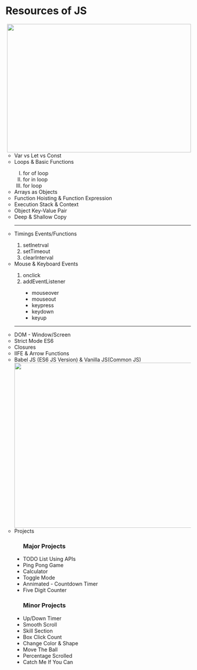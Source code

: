 <h1> Resources of JS</h1>
<img src="https://miro.medium.com/v2/resize:fit:960/1*-tOldEbfjijxn9VqZeULqg.gif" height="350" width="500" align="right">
<ul type="circle">
<li>Var vs Let vs Const</li>
<li>Loops & Basic Functions</li>
  <ol type="I">
    <li>for of loop </li>
    <li>for in loop </li>
    <li>for loop </li>
  </ol>  
<li>Arrays as Objects</li>
<li>Function Hoisting & Function Expression</li>
<li>Execution Stack & Context</li>
<li>Object Key-Value Pair</li>
<li>Deep & Shallow Copy</li>
  <hr>
  
<li> Timings Events/Functions</li>
   <ol type="1">
    <li>setInetrval</li>
    <li>setTimeout</li>
    <li>clearInterval</li>
   </ol>   
<li>Mouse & Keyboard Events</li>
  <ol type="1">
    <li>onclick</li>
    <li>addEventListener</li>
       <ul type="disc">
         <li>mouseover</li>
         <li>mouseout</li>
         <li>keypress</li>
         <li>keydown</li>
         <li>keyup</li>
       </ul>
  </ol>
<hr>

<li>DOM - Window/Screen</li>
<li>Strict Mode ES6</li>
<li>Closures</li>
<li>IIFE & Arrow Functions</li>
<li>Babel JS (ES6 JS Version) & Vanilla JS(Common JS)</li>
<img src="https://camo.githubusercontent.com/6b065a63af6ffe542f29d852cf02f54382438901dd3ee35cafa1752e586a2306/68747470733a2f2f7777772e77656232347a6f6e652e636f6d2f77702d636f6e74656e742f75706c6f6164732f323032322f31302f34363230372d70726f6772616d6d65722d312e676966" height="450" width="500" align="right">
<li>Projects</li>
  <ul type="disc">
  <h3>Major Projects</h3>
    <li>TODO List Using APIs</li>
    <li>Ping Pong Game</li>
    <li>Calculator</li>
    <li>Toggle Mode</li>
    <li>Annimated - Countdown Timer</li>
    <li>Five Digit Counter</li>

  <h3>Minor Projects</h3>
    <li>Up/Down Timer</li>
    <li>Smooth Scroll</li>
    <li>Skill Section</li>
    <li>Box Click Count</li>
    <li>Change Color & Shape</li>
    <li>Move The Ball</li>
    <li>Percentage Scrolled</li>
    <li>Catch Me If You Can</li>
  </ul>
</ul>
